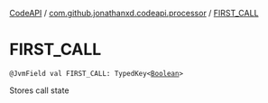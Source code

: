 [CodeAPI](../index.md) / [com.github.jonathanxd.codeapi.processor](index.md) / [FIRST_CALL](.)

# FIRST_CALL

`@JvmField val FIRST_CALL: TypedKey<`[`Boolean`](https://kotlinlang.org/api/latest/jvm/stdlib/kotlin/-boolean/index.html)`>`

Stores call state

